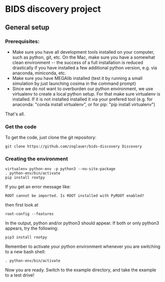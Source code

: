 # BIDS discovery project 

## General setup


### Prerequisites:

* Make sure you have all development tools installed on your computer, such as python, git, etc. On the Mac, make sure you have a somewhat clean environment -- the success of a full installation is reduced drastically if you have installed a few additional python version, e.g. via anaconda, miniconda, etc.
* Make sure you have MEGAlib installed (test it by running a small simulation by just launching cosima in the command prompt)
* Since we do not want to overburden our python environment, we use virtualenv to create a local python setup. For that make sure virtualenv is installed. If it is not installed installed it via your prefered tool (e.g. for anaconda: "conda install virtualenv", or for pip: "pip install virtualenv")

That's all.


### Get the code


To get the code, just clone the git repository:
```
git clone https://github.com/zoglauer/bids-discovery Discovery
```

### Creating the environment

```
virtualenv python-env -p python3 --no-site-package
. python-env/bin/activate
pip install rootpy
```
If you get an error message like:
```
ROOT cannot be imported. Is ROOT installed with PyROOT enabled?
```
then first look at 
```
root-config --features
```
In the output, python and/or python3 should appear. If both or only python3 appears, try the following: 
```
pip3 install rootpy
```



Remember to activate your python environment whenever you are switching to a new bash shell:
```
. python-env/bin/activate
```

Now you are ready. Switch to the example directory, and take the example to a test drive!
